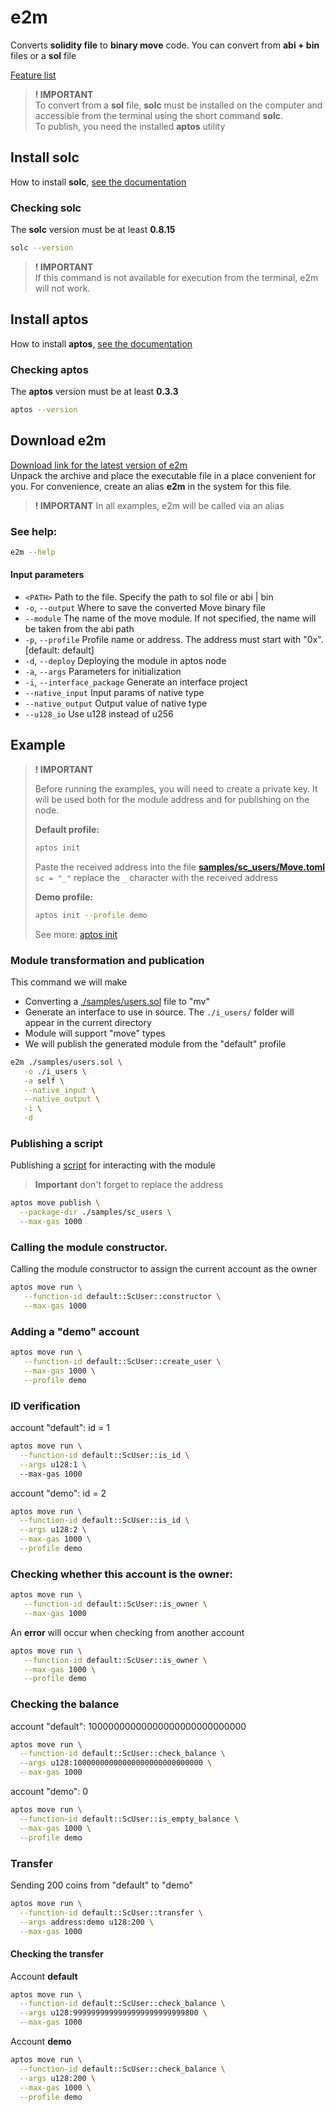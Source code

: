 # e2m
Converts **solidity file** to **binary move** code. You can convert from **abi + bin** files or a **sol** file 

[Feature list](feature-list.md)

> **! IMPORTANT**\
> To convert from a **sol** file, **solc** must be installed on the computer and accessible from the terminal using the short command **solc**.\
> To publish, you need the installed **aptos** utility

## Install solc

How to install **solc**, [see the documentation](https://docs.soliditylang.org/en/develop/installing-solidity.html)

### Checking solc

The **solc** version must be at least **0.8.15**

```bash
solc --version
```
> **! IMPORTANT**\
> If this command is not available for execution from the terminal, e2m will not work.

## Install aptos

How to install **aptos**, [see the documentation](https://aptos.dev/cli-tools/aptos-cli-tool/install-aptos-cli)

### Checking aptos

The **aptos** version must be at least **0.3.3**

```bash
aptos --version
```

## Download e2m
[Download link for the latest version of e2m](https://github.com/pontem-network/eth2move-samples/releases) \
Unpack the archive and place the executable file in a place convenient for you. For convenience, create an alias **e2m** in the system for this file.
> **! IMPORTANT**
> In all examples, e2m will be called via an alias


### See help:
```bash
e2m --help
```

#### Input parameters
* `<PATH>`              Path to the file. Specify the path to sol file or abi | bin
* `-o`, `--output`      Where to save the converted Move binary file
* `--module`            The name of the move module. If not specified, the name will be taken from the abi path
* `-p`, `--profile`     Profile name or address. The address must start with "0x". [default: default]
* `-d`, `--deploy`      Deploying the module in aptos node
* `-a`, `--args`        Parameters for initialization
* `-i`, `--interface_package`   Generate an interface project
* `--native_input`      Input params of native type
* `--native_output`     Output value of native type
* `--u128_io`             Use u128 instead of u256

## Example

> **! IMPORTANT**
> 
> Before running the examples, you will need to create a private key.
> It will be used both for the module address and for publishing on the node.
> 
> **Default profile:**
> 
> ```bash
> aptos init
> ```
> 
> Paste the received address into the file [**samples/sc_users/Move.toml**](https://github.com/pontem-network/eth2move-samples/blob/main/samples/sc_users/Move.toml)\
> `sc = "_"` replace the `_` character with the received address
> 
> **Demo profile:**
> ```bash
> aptos init --profile demo
> ```
> See more: [aptos init](https://aptos.dev/cli-tools/aptos-cli-tool/use-aptos-cli/#step-1-run-aptos-init)



### Module transformation and publication
This command we will make
* Converting a [./samples/users.sol](https://github.com/pontem-network/eth2move-samples/blob/main/samples/users.sol) file to "mv"
* Generate an interface to use in source. The `./i_users/` folder will appear in the current directory 
* Module will support "move" types
* We will publish the generated module from the "default" profile

```bash
e2m ./samples/users.sol \
   -o ./i_users \
   -a self \
   --native_input \
   --native_output \
   -i \
   -d
```

### Publishing a script
Publishing a [script](https://github.com/pontem-network/eth2move-samples/tree/main/samples/sc_users) for interacting with the module

> **Important** don't forget to replace the address

```bash
aptos move publish \
  --package-dir ./samples/sc_users \
  --max-gas 1000
```

### Calling the module constructor. 
Calling the module constructor to assign the current account as the owner

```bash
aptos move run \
   --function-id default::ScUser::constructor \
   --max-gas 1000
```

### Adding a "demo" account
```bash
aptos move run \
   --function-id default::ScUser::create_user \
   --max-gas 1000 \
   --profile demo
```

### ID verification
account "default": id = 1
```bash
aptos move run \
  --function-id default::ScUser::is_id \
  --args u128:1 \ 
  --max-gas 1000
```

account "demo": id = 2
```bash
aptos move run \
  --function-id default::ScUser::is_id \
  --args u128:2 \
  --max-gas 1000 \
  --profile demo
```

### Checking whether this account is the owner:
```bash
aptos move run \
   --function-id default::ScUser::is_owner \
   --max-gas 1000
```
An **error** will occur when checking from another account
```bash
aptos move run \
   --function-id default::ScUser::is_owner \
   --max-gas 1000 \
   --profile demo
```

### Checking the balance
account "default": 10000000000000000000000000000
```bash
aptos move run \
  --function-id default::ScUser::check_balance \
  --args u128:10000000000000000000000000000 \
  --max-gas 1000
```

account "demo": 0
```bash
aptos move run \
  --function-id default::ScUser::is_empty_balance \
  --max-gas 1000 \
  --profile demo
```

### Transfer
Sending 200 coins from "default" to "demo"
```bash
aptos move run \
  --function-id default::ScUser::transfer \
  --args address:demo u128:200 \
  --max-gas 1000
```

#### Checking the transfer
Account **default**
```bash
aptos move run \
  --function-id default::ScUser::check_balance \
  --args u128:9999999999999999999999999800 \
  --max-gas 1000
```

Account **demo**
```bash
aptos move run \
  --function-id default::ScUser::check_balance \
  --args u128:200 \
  --max-gas 1000 \
  --profile demo
```

